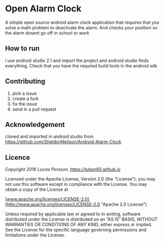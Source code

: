 Open Alarm Clock
=====================

A simple open source android alarm clock application that requires that you solve a math problem to deactivate the alarm. 
And checks your position so the alarm dosent go off in school or work

## How to run

i use android studio 2.1 and import the project and android studio finds everything.
Check that you have the required build tools in the android sdk 

## Contributing 

1. pick a issue
2. create a fork 
3. fix the issue 
4. send in a pull request 


## Acknowledgement

cloned and imported in android studio from
https://github.com/SheldonNeilson/Android-Alarm-Clock

## Licence

_Copyright 2016 Lucas Persson, https://luben93.github.io_

Licensed under the Apache License, Version 2.0 (the “License”);
you may not use this software except in compliance with the License.
You may obtain a copy of the License at

[www.apache.org/licenses/LICENSE-2.0](http://www.apache.org/licenses/LICENSE-2.0 "Apache 2.0 License")


Unless required by applicable law or agreed to in writing, software distributed under the License is distributed on an “AS IS” BASIS, WITHOUT WARRANTIES OR CONDITIONS OF ANY KIND, either express or implied. See the License for the specific language governing permissions and limitations under the License.
